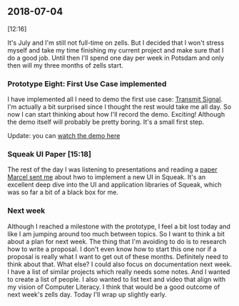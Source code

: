 ## 2018-07-04

[12:16]

It's July and I'm still not full-time on zells. But I decided that I won't stress myself and take my time finishing my current project and make sure that I do a good job. Until then I'll spend one day per week in Potsdam and only then will my three months of zells start.


### Prototype Eight: First Use Case implemented

I have implemented all I need to demo the first use case: [Transmit Signal]. I'm actually a bit surprised since I thought the rest would take me all day. So now I can start thinking about how I'll record the demo. Exciting! Although the demo itself will probably be pretty boring. It's a small first step.

Update: you can [watch the demo here][demo]


### Squeak UI Paper [15:18]

The rest of the day I was listening to presentations and reading a [paper Marcel sent me][squeak shell] about hwo to implement a new UI in Squeak. It's an excellent deep dive into the UI and application libraries of Squeak, which was so far a bit of a black box for me.


### Next week

Although I reached a milestone with the prototype, I feel a bit lost today and like I am jumping around too much between topics. So I want to think a bit about a plan for next week. The thing that I'm avoiding to do is to research how to write a proposal. I don't even know how to start this one nor if a proposal is really what I want to get out of these months. Definitely need to think about that. What else? I could also focus on documentation next week. I have a list of similar projects which really needs some notes. And I wanted to create a list of people. I also wanted to list text and video that align with my vision of Computer Literacy. I think that would be a good outcome of next week's zells day. Today I'll wrap up slightly early.


[Transmit Signal]: https://github.com/zells/eight/blob/master/use_case_transmit_signal.svg
[squeak shell]: https://dl.acm.org/citation.cfm?doid=2984380.2984386
[demo]: https://www.youtube.com/watch?v=i6x2XQlwzgo
